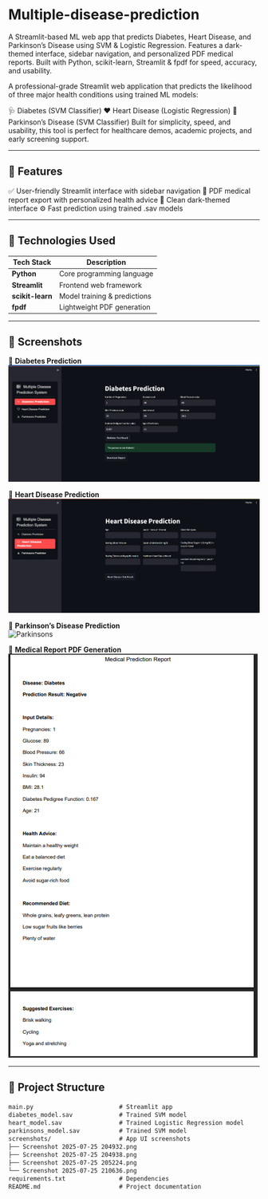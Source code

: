 # Multiple-disease-prediction
A Streamlit-based ML web app that predicts Diabetes, Heart Disease, and Parkinson’s Disease using SVM &amp; Logistic Regression. Features a dark-themed interface, sidebar navigation, and personalized PDF medical reports. Built with Python, scikit-learn, Streamlit &amp; fpdf for speed, accuracy, and usability.

A professional-grade Streamlit web application that predicts the likelihood of three major health conditions using trained ML models:

🩺 Diabetes (SVM Classifier)
❤️ Heart Disease (Logistic Regression)
🧠 Parkinson’s Disease (SVM Classifier)
Built for simplicity, speed, and usability, this tool is perfect for healthcare demos, academic projects, and early screening support.

---

## 🚀 Features
✅ User-friendly Streamlit interface with sidebar navigation
📄 PDF medical report export with personalized health advice
🌙 Clean dark-themed interface
⚙️ Fast prediction using trained .sav models

---

## 🧬 Technologies Used  

| Tech Stack   | Description                     |
|--------------|---------------------------------|
| **Python**   | Core programming language       |
| **Streamlit**| Frontend web framework          |
| **scikit-learn** | Model training & predictions |
| **fpdf**     | Lightweight PDF generation      |

---

## 📸 Screenshots  

🔹 **Diabetes Prediction**  
![Diabetes](screenshots/Screenshot%202025-07-25%20210636.png)  

🔹 **Heart Disease Prediction**  
![Heart Disease](screenshots/Screenshot%202025-07-25%20204932.png)  

🔹 **Parkinson’s Disease Prediction**  
![Parkinsons](screenshots/Screenshot%202025-07-25%202049398.png)  

🔹 **Medical Report PDF Generation**  
![PDF Report](screenshots/Screenshot%202025-07-25%20205224.png)  

---

## 📂 Project Structure

```text
main.py                        # Streamlit app
diabetes_model.sav             # Trained SVM model
heart_model.sav                # Trained Logistic Regression model
parkinsons_model.sav           # Trained SVM model
screenshots/                   # App UI screenshots
├── Screenshot 2025-07-25 204932.png
├── Screenshot 2025-07-25 204938.png
├── Screenshot 2025-07-25 205224.png
└── Screenshot 2025-07-25 210636.png
requirements.txt               # Dependencies
README.md                      # Project documentation

